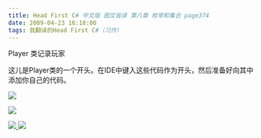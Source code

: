 ```yaml
---
title: Head First C# 中文版 图文皆译 第八章 枚举和集合 page374
date: 2009-04-23 16:18:00
tags: 我翻译的Head First C#（习作）
---
```

Player  类记录玩家

  

这儿是Player类的一个开头。在IDE中键入这些代码作为开头，然后准备好向其中添加你自己的代码。

  

![](https://p-blog.csdn.net/images/p_blog_csdn_net/cuipengfei1/EntryImages/20090423/2009-04-23_15-59-18.jpg)

![](https://p-blog.csdn.net/images/p_blog_csdn_net/cuipengfei1/EntryImages/20090423/2009-04-23_16-06-08.jpg)



[ ![](https://profile.csdnimg.cn/5/2/5/3_cuipengfei1)
![](https://g.csdnimg.cn/static/user-reg-year/1x/11.png)
](https://blog.csdn.net/cuipengfei1)





